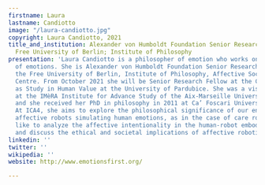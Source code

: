 ```yaml
---
firstname: Laura
lastname: Candiotto
image: "/laura-candiotto.jpg"
copyright: Laura Candiotto, 2021
title_and_institution: Alexander von Humboldt Foundation Senior Research Fellow at
  Free University of Berlin; Institute of Philosophy
presentation: 'Laura Candiotto is a philosopher of emotion who works on the epistemology
  of emotions. She is Alexander von Humboldt Foundation Senior Research Fellow at
  the Free University of Berlin, Institute of Philosophy, Affective Societies Research
  Centre. From October 2021 she will be Senior Research Fellow at the Centre for Ethics
  as Study in Human Value at the University of Pardubice. She was a visiting scholar
  at the IMèRA Institute for Advance Study of the Aix-Marseille University (2018-2019)
  and she received her PhD in philosophy in 2011 at Ca’ Foscari University of Venice.
  At ICA4, she aims to explore the philosophical significance of our engagement with
  affective robots simulating human emotions, as in the case of care robots. She would
  like to analyze the affective intentionality in the human-robot embodied interactions
  and discuss the ethical and societal implications of affective robotics. '
linkedin: ''
twitter: ''
wikipedia: ''
website: http://www.emotionsfirst.org/

---
```

